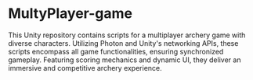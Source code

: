 # MultyPlayer-game
This Unity repository contains scripts for a multiplayer archery game with diverse characters. Utilizing Photon and Unity's networking APIs, these scripts encompass all game functionalities, ensuring synchronized gameplay. Featuring scoring mechanics and dynamic UI, they deliver an immersive and competitive archery experience.
